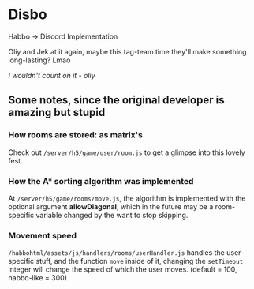 # Disbo
Habbo -> Discord Implementation

Oliy and Jek at it again, maybe this tag-team time they'll make something long-lasting? Lmao

*I wouldn't count on it - oliy*


## Some notes, since the original developer is amazing but stupid

### How rooms are stored: as matrix's

Check out `/server/h5/game/user/room.js` to get a glimpse into this lovely fest.

### How the A* sorting algorithm was implemented

At `/server/h5/game/rooms/move.js`, the algorithm is implemented with the optional argument **allowDiagonal**, which in the future may be a room-specific variable changed by the want to stop skipping.

### Movement speed

`/habbohtml/assets/js/handlers/rooms/userHandler.js` handles the user-specific stuff, and the function `move` inside of it, changing the `setTimeout` integer will change the speed of which the user moves. (default = 100, habbo-like = 300)
